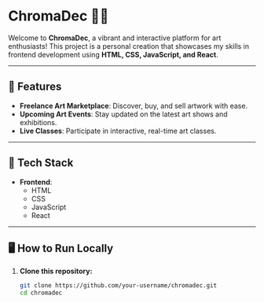 # ChromaDec 🎨✨

Welcome to **ChromaDec**, a vibrant and interactive platform for art enthusiasts! This project is a personal creation that showcases my skills in frontend development using **HTML, CSS, JavaScript, and React**.

---

## 🌟 Features

- **Freelance Art Marketplace**: Discover, buy, and sell artwork with ease.
- **Upcoming Art Events**: Stay updated on the latest art shows and exhibitions.
- **Live Classes**: Participate in interactive, real-time art classes.

---

## 🚀 Tech Stack

- **Frontend**:  
  - HTML  
  - CSS  
  - JavaScript  
  - React  

---

## 🖥️ How to Run Locally

1. **Clone this repository:**

   ```bash
   git clone https://github.com/your-username/chromadec.git
   cd chromadec



